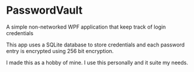 # PasswordVault
A simple non-networked WPF application that keep track of login credentials

This app uses a SQLite database to store credentials and each password entry is encrypted using 256 bit encryption.

I made this as a hobby of mine. I use this personally and it suite my needs.

